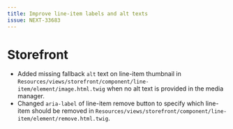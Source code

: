```yaml
---
title: Improve line-item labels and alt texts
issue: NEXT-33683
---
```

# Storefront
* Added missing fallback `alt` text on line-item thumbnail in `Resources/views/storefront/component/line-item/element/image.html.twig` when no alt text is provided in the media manager.
* Changed `aria-label` of line-item remove button to specify which line-item should be removed in `Resources/views/storefront/component/line-item/element/remove.html.twig`.